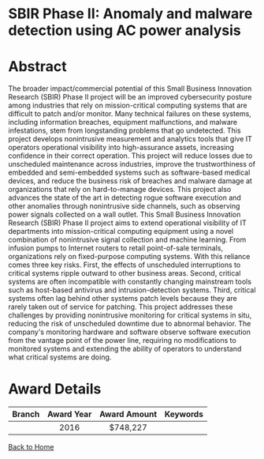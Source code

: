 
SBIR Phase II: Anomaly and malware detection using AC power analysis
====================================================================

# Abstract


The broader impact/commercial potential of this Small Business Innovation Research (SBIR) Phase II project will be an improved cybersecurity posture among industries that rely on mission-critical computing systems that are difficult to patch and/or monitor. Many technical failures on these systems, including information breaches, equipment malfunctions, and malware infestations, stem from longstanding problems that go undetected. This project develops nonintrusive measurement and analytics tools that give IT operators operational visibility into high-assurance assets, increasing confidence in their correct operation. This project will reduce losses due to unscheduled maintenance across industries, improve the trustworthiness of embedded and semi-embedded systems such as software-based medical devices, and reduce the business risk of breaches and malware damage at organizations that rely on hard-to-manage devices. This project also advances the state of the art in detecting rogue software execution and other anomalies through nonintrusive side channels, such as observing power signals collected on a wall outlet. This Small Business Innovation Research (SBIR) Phase II project aims to extend operational visibility of IT departments into mission-critical computing equipment using a novel combination of nonintrusive signal collection and machine learning. From infusion pumps to Internet routers to retail point-of-sale terminals, organizations rely on fixed-purpose computing systems. With this reliance comes three key risks. First, the effects of unscheduled interruptions to critical systems ripple outward to other business areas. Second, critical systems are often incompatible with constantly changing mainstream tools such as host-based antivirus and intrusion-detection systems. Third, critical systems often lag behind other systems patch levels because they are rarely taken out of service for patching. This project addresses these challenges by providing nonintrusive monitoring for critical systems in situ, reducing the risk of unscheduled downtime due to abnormal behavior. The company's monitoring hardware and software observe software execution from the vantage point of the power line, requiring no modifications to monitored systems and extending the ability of operators to understand what critical systems are doing.  

# Award Details

|Branch|Award Year|Award Amount|Keywords|
| :---: | :---: | :---: | :---: |
||2016|$748,227||
  
  


[Back to Home](https://github.com/chrischow/dod_sbir_awards/JT/#226)